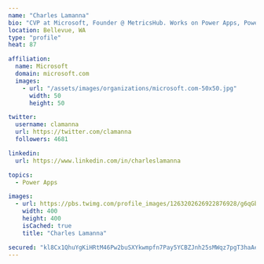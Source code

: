 ```yaml
---
name: "Charles Lamanna"
bio: "CVP at Microsoft, Founder @ MetricsHub. Works on Power Apps, Power Automate, Power Virtual Agent, Common Data Service and Dynamics 365."
location: Bellevue, WA
type: "profile"
heat: 87

affiliation:
  name: Microsoft
  domain: microsoft.com
  images:
    - url: "/assets/images/organizations/microsoft.com-50x50.jpg"
      width: 50
      height: 50

twitter:
  username: clamanna
  url: https://twitter.com/clamanna
  followers: 4681

linkedin:
  url: https://www.linkedin.com/in/charleslamanna

topics:
  - Power Apps

images:
  - url: https://pbs.twimg.com/profile_images/1263202626922876928/g6qGbHZ-_400x400.jpg
    width: 400
    height: 400
    isCached: true
    title: "Charles Lamanna"

secured: "kl8Cx1QhuYgKiHRtM46Pw2buSXYkwmpfn7Pay5YCBZJnh25sMWqz7pgT3haAeOvdXjpamOikl1XELSMngOGRnkMCJTmc4k7gMJ3mmc1Fk0mVCeF3tWYizM4raeJTFE9CMbBSnPywSegdhbHmQ7SSJ7Raeg7aryrL75GFIFRG2GWTAPDWB/pP73LiokkrY3+1DzFfzOQF58uXv00zEQagjmTIy9cBS2saCaHOADRcyWw8H2EdNhjdlWg6p1bbQnKgdY2q5KVrmMaQquwLtuI2EUqZCkoahiq7xlbRVRvweoYvLs8cwi7Ngiqs2mqt5ipwX0qsbIgXg9n4rkHQJAw/A77+ih2nK/tc6z73W+FkyP/4iOnaTn9G6BxGX8d1qFrYd3LpKoWAa34ID5z2ZcpXVu3aPHaWOpREI8X+e5J8Mfk=;OLCH/E4iNYByShMfa0DoYA=="
---
```


